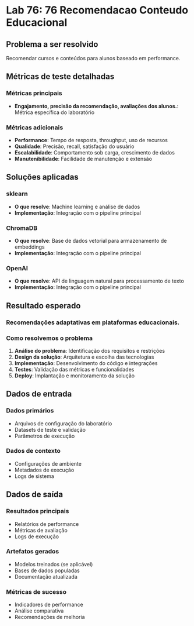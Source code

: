 # Lab 76: 76 Recomendacao Conteudo Educacional

## Problema a ser resolvido

Recomendar cursos e conteúdos para alunos baseado em performance.

## Métricas de teste detalhadas

### Métricas principais
- **Engajamento, precisão da recomendação, avaliações dos alunos.**: Métrica específica do laboratório

### Métricas adicionais
- **Performance**: Tempo de resposta, throughput, uso de recursos
- **Qualidade**: Precisão, recall, satisfação do usuário
- **Escalabilidade**: Comportamento sob carga, crescimento de dados
- **Manutenibilidade**: Facilidade de manutenção e extensão

## Soluções aplicadas

### sklearn
- **O que resolve**: Machine learning e análise de dados
- **Implementação**: Integração com o pipeline principal

### ChromaDB
- **O que resolve**: Base de dados vetorial para armazenamento de embeddings
- **Implementação**: Integração com o pipeline principal

### OpenAI
- **O que resolve**: API de linguagem natural para processamento de texto
- **Implementação**: Integração com o pipeline principal

## Resultado esperado

### Recomendações adaptativas em plataformas educacionais.

### Como resolvemos o problema
1. **Análise do problema**: Identificação dos requisitos e restrições
2. **Design da solução**: Arquitetura e escolha das tecnologias
3. **Implementação**: Desenvolvimento do código e integrações
4. **Testes**: Validação das métricas e funcionalidades
5. **Deploy**: Implantação e monitoramento da solução

## Dados de entrada

### Dados primários
- Arquivos de configuração do laboratório
- Datasets de teste e validação
- Parâmetros de execução

### Dados de contexto
- Configurações de ambiente
- Metadados de execução
- Logs de sistema

## Dados de saída

### Resultados principais
- Relatórios de performance
- Métricas de avaliação
- Logs de execução

### Artefatos gerados
- Modelos treinados (se aplicável)
- Bases de dados populadas
- Documentação atualizada

### Métricas de sucesso
- Indicadores de performance
- Análise comparativa
- Recomendações de melhoria
